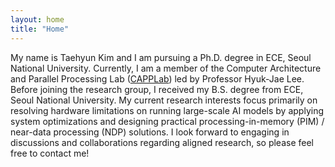 ```yaml
---
layout: home
title: "Home"
---
```


My name is Taehyun Kim and I am pursuing a Ph.D. degree in ECE, Seoul National
University. Currently, I am a member of the Computer Architecture and Parallel
Processing Lab ([CAPPLab](http://capp.snu.ac.kr/)) led by Professor Hyuk-Jae Lee.
Before joining the research group, I received my B.S. degree from ECE, Seoul
National University. My current research interests focus primarily on resolving
hardware limitations on running large-scale AI models by applying system
optimizations and designing practical processing-in-memory (PIM) / near-data
processing (NDP) solutions. I look forward to engaging in discussions and
collaborations regarding aligned research, so please feel free to contact me!